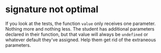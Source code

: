 # signature not optimal

If you look at the tests, the function `value` only receives one parameter. 
Nothing more and nothing less. The student has additional parameters declared in 
their function, but that value will always be `undefined` or whatever default 
they've assigned. Help them get rid of the extraneous parameters.
